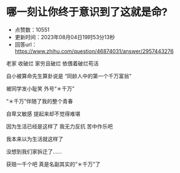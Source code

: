 # 哪一刻让你终于意识到了这就是命?
- 点赞数：10551
- 更新时间：2023年08月04日19时53分13秒
- 回答url：https://www.zhihu.com/question/46874031/answer/2957443276
<body>
 <p data-pid="rShrbu7Q">老家 收破烂 家穷且破烂 依偎着破烂苟活</p>
 <p data-pid="0XBbMZ7l">自小被算命先生算卦说是 “同龄人中的第一个千万富翁”</p>
 <p data-pid="a3MCmbln">被同学发小耻笑 外号“＊千万”</p>
 <p data-pid="IeehUxbs">“＊千万”伴随了我的整个青春</p>
 <p data-pid="Lp8y_YWk">自卑又敏感 提起来却不觉得难堪</p>
 <p data-pid="zFeZlW12">因为生活已经是这样了 我无力反抗 苦中作乐吧</p>
 <p data-pid="WnnavKIf">我本来以为生活就这样了</p>
 <p data-pid="jZR8rl42">没想到我们家拆迁了……<br></p>
 <p data-pid="q5ls_A9y">获赔一千个吧 真是名副其实的“＊千万”了</p>
</body>